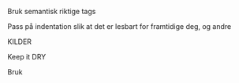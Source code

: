 Bruk semantisk riktige tags

Pass på indentation slik at det er lesbart for framtidige deg, og andre

KILDER

Keep it DRY

Bruk <title> til å sette navn på nettstedet, ikke selve siden

Bruk beskrivende klasser

Indentation

Navn på html filene. index, beskrivende, lowercase

Kilder

Prøv å ikke bruk <strong>, <br />

Button skal ikke brukes til linker

Oppbygging med tags - Header, Main, Section, Footer. Viktig for accessibility

Ikke bruk inline css, <style> og css fil sammen.  

Filnavigering
